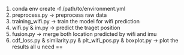 1. conda env create -f /path/to/environment.yml
2. preprocess.py -> preprocess raw data
3. training_wifi.py -> train the model for wifi prediction
4. wifi.py & im.py -> predict the traget position
5. fusion.py -> merge both location predicted by wifi and imu 
6. cdf_loss.py & similarity.py & plt_wifi_pos.py & boxplot.py -> plot the results all u need == 